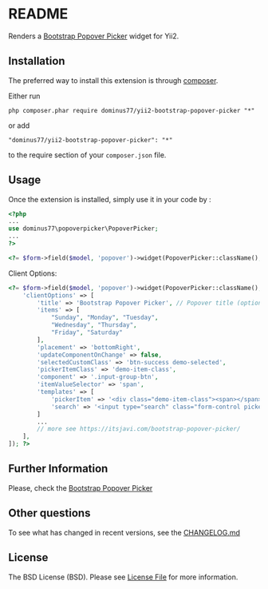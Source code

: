 README
======
Renders a [Bootstrap Popover Picker](https://farbelous.github.io/bootstrap-popover-picker/) widget for Yii2.

Installation
------------

The preferred way to install this extension is through [composer](http://getcomposer.org/download/).

Either run

```
php composer.phar require dominus77/yii2-bootstrap-popover-picker "*"
```

or add

```
"dominus77/yii2-bootstrap-popover-picker": "*"
```

to the require section of your `composer.json` file.


Usage
-----

Once the extension is installed, simply use it in your code by  :

```php
<?php
...
use dominus77\popoverpicker\PopoverPicker;
...
?>

<?= $form->field($model, 'popover')->widget(PopoverPicker::className(), []); ?>

```

Client Options:

```php
<?= $form->field($model, 'popover')->widget(PopoverPicker::className(), [
    'clientOptions' => [
        'title' => 'Bootstrap Popover Picker', // Popover title (optional) only if specified in the template
        'items' => [
            "Sunday", "Monday", "Tuesday",
            "Wednesday", "Thursday",
            "Friday", "Saturday"
        ],
        'placement' => 'bottomRight',
        'updateComponentOnChange' => false,
        'selectedCustomClass' => 'btn-success demo-selected',
        'pickerItemClass' => 'demo-item-class',
        'component' => '.input-group-btn',
        'itemValueSelector' => 'span',
        'templates' => [
            'pickerItem' => '<div class="demo-item-class"><span></span></div>',
            'search' => '<input type="search" class="form-control picker-search" placeholder="Type to filter" />'
        ]
        ...
        // more see https://itsjavi.com/bootstrap-popover-picker/
    ],
]); ?>
```

Further Information
-----
Please, check the [Bootstrap Popover Picker](https://farbelous.github.io/bootstrap-popover-picker/)

Other questions
-----
To see what has changed in recent versions, see the [CHANGELOG.md](https://github.com/Dominus77/yii2-bootstrap-popover-picker/blob/master/CHANGELOG.md)

License
-----
The BSD License (BSD). Please see [License File](https://github.com/Dominus77/yii2-bootstrap-popover-picker/blob/master/LICENSE.md) for more information.